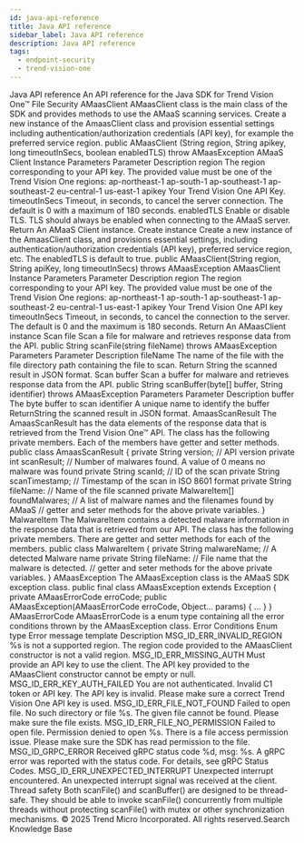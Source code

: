 ```yaml
---
id: java-api-reference
title: Java API reference
sidebar_label: Java API reference
description: Java API reference
tags:
  - endpoint-security
  - trend-vision-one
---
```


 Java API reference An API reference for the Java SDK for Trend Vision One™ File Security AMaasClient AMaasClient class is the main class of the SDK and provides methods to use the AMaaS scanning services. Create a new instance of the AmaasClient class and provision essential settings including authentication/authorization credentials (API key), for example the preferred service region. public AMaasClient (String region, String apikey, long timeoutInSecs, boolean enabledTLS) throw AMaasException AMaaS Client Instance Parameters Parameter Description region The region corresponding to your API key. The provided value must be one of the Trend Vision One regions: ap-northeast-1 ap-south-1 ap-southeast-1 ap-southeast-2 eu-central-1 us-east-1 apikey Your Trend Vision One API Key. timeoutInSecs Timeout, in seconds, to cancel the server connection. The default is 0 with a maximum of 180 seconds. enabledTLS Enable or disable TLS. TLS should always be enabled when connecting to the AMaaS server. Return An AMaaS Client instance. Create instance Create a new instance of the AmaasClient class, and provisions essential settings, including authentication/authorization credentials (API key), preferred service region, etc. The enabledTLS is default to true. public AMaasClient(String region, String apiKey, long timeoutInSecs) throws AMaasException AMaasClient Instance Parameters Parameter Description region The region corresponding to your API key. The provided value must be one of the Trend Vision One regions: ap-northeast-1 ap-south-1 ap-southeast-1 ap-southeast-2 eu-central-1 us-east-1 apikey Your Trend Vision One API key timeoutInSecs Timeout, in seconds, to cancel the connection to the server. The default is 0 and the maximum is 180 seconds. Return An AMaasClient instance Scan file Scan a file for malware and retrieves response data from the API. public String scanFile(string fileName) throws AMaasException Parameters Parameter Description fileName The name of the file with the file directory path containing the file to scan. Return String the scanned result in JSON format. Scan buffer Scan a buffer for malware and retrieves response data from the API. public String scanBuffer(byte[] buffer, String identifier) throws AMaasException Parameters Parameter Description buffer The byte buffer to scan identifier A unique name to identify the buffer ReturnString the scanned result in JSON format. AmaasScanResult The AmaasScanResult has the data elements of the response data that is retrieved from the Trend Vision One™ API. The class has the following private members. Each of the members have getter and setter methods. public class AmaasScanResult { private String version; // API version private int scanResult; // Number of malwares found. A value of 0 means no malware was found private String scanId; // ID of the scan private String scanTimestamp; // Timestamp of the scan in ISO 8601 format private String fileName: // Name of the file scanned private MalwareItem[] foundMalwares; // A list of malware names and the filenames found by AMaaS // getter and seter methods for the above private variables. } MalwareItem The MalwareItem contains a detected malware information in the response data that is retrieved from our API. The class has the following private members. There are getter and setter methods for each of the members. public class MalwareItem { private String malwareName; // A detected Malware name private String fileName: // File name that the malware is detected. // getter and seter methods for the above private variables. } AMaasException The AMaasException class is the AMaaS SDK exception class. public final class AMaasException extends Exception { private AMaasErrorCode erroCode; public AMaasException(AMaasErrorCode erroCode, Object... params) { ... } } AMaasErrorCode AMaasErrorCode is a enum type containing all the error conditions thrown by the AMaasException class. Error Conditions Enum type Error message template Description MSG_ID_ERR_INVALID_REGION %s is not a supported region. The region code provided to the AMaasClient constructor is not a valid region. MSG_ID_ERR_MISSING_AUTH Must provide an API key to use the client. The API key provided to the AMaasClient constructor cannot be empty or null. MSG_ID_ERR_KEY_AUTH_FAILED You are not authenticated. Invalid C1 token or API key. The API key is invalid. Please make sure a correct Trend Vision One API key is used. MSG_ID_ERR_FILE_NOT_FOUND Failed to open file. No such directory or file %s. The given file cannot be found. Please make sure the file exists. MSG_ID_ERR_FILE_NO_PERMISSION Failed to open file. Permission denied to open %s. There is a file access permission issue. Please make sure the SDK has read permission to the file. MSG_ID_GRPC_ERROR Received gRPC status code %d, msg: %s. A gRPC error was reported with the status code. For details, see gRPC Status Codes. MSG_ID_ERR_UNEXPECTED_INTERRUPT Unexpected interrupt encountered. An unexpected interrupt signal was received at the client. Thread safety Both scanFile() and scanBuffer() are designed to be thread-safe. They should be able to invoke scanFile() concurrently from multiple threads without protecting scanFile() with mutex or other synchronization mechanisms. © 2025 Trend Micro Incorporated. All rights reserved.Search Knowledge Base